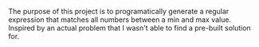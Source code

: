 The purpose of this project is to programatically generate a regular expression that matches all numbers between a min and max value.  Inspired by an actual problem that I wasn't able to find a pre-built solution for. 